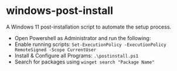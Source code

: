 # windows-post-install

A Windows 11 post-installation script to automate the setup process.

- Open Powershell as Administrator and run the following:
- Enable running scripts: `Set-ExecutionPolicy -ExecutionPolicy RemoteSigned -Scope CurrentUser`
- Install & Configure all Programs: `.\postinstall.ps1`
- Search for packages using `winget search "Package Name"`
